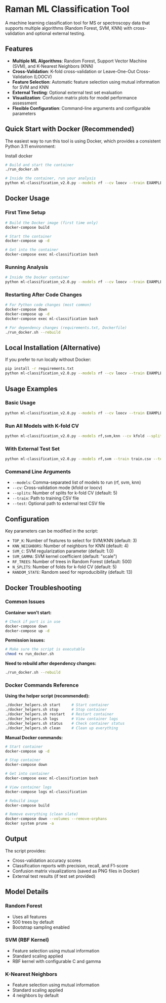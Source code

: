 # Raman ML Classification Tool

A machine learning classification tool for MS or spectroscopy data that supports multiple algorithms (Random Forest, SVM, KNN) with cross-validation and optional external testing.

## Features

- **Multiple ML Algorithms**: Random Forest, Support Vector Machine (SVM), and K-Nearest Neighbors (KNN)
- **Cross-Validation**: K-fold cross-validation or Leave-One-Out Cross-Validation (LOOCV)
- **Feature Selection**: Automatic feature selection using mutual information for SVM and KNN
- **External Testing**: Optional external test set evaluation
- **Visualization**: Confusion matrix plots for model performance assessment
- **Flexible Configuration**: Command-line arguments and configurable parameters

## Quick Start with Docker (Recommended)

The easiest way to run this tool is using Docker, which provides a consistent Python 3.11 environment:

Install docker


```bash
# Build and start the container
./run_docker.sh

# Inside the container, run your analysis
python ml-classification_v2.0.py --models rf --cv loocv --train EXAMPLE_CSV.csv
```

## Docker Usage

### First Time Setup

```bash
# Build the Docker image (first time only)
docker-compose build

# Start the container
docker-compose up -d

# Get into the container
docker-compose exec ml-classification bash
```

### Running Analysis

```bash
# Inside the Docker container
python ml-classification_v2.0.py --models rf --cv loocv --train EXAMPLE_CSV.csv
```

### Restarting After Code Changes

```bash
# For Python code changes (most common)
docker-compose down
docker-compose up -d
docker-compose exec ml-classification bash

# For dependency changes (requirements.txt, Dockerfile)
./run_docker.sh --rebuild
```

## Local Installation (Alternative)

If you prefer to run locally without Docker:

```bash
pip install -r requirements.txt
python ml-classification_v2.0.py --models rf --cv loocv --train EXAMPLE_CSV.csv
```

## Usage Examples

### Basic Usage

```bash
python ml-classification_v2.0.py --models rf --cv loocv --train EXAMPLE_CSV.csv
```

### Run All Models with K-fold CV

```bash
python ml-classification_v2.0.py --models rf,svm,knn --cv kfold --splits 5 --train data.csv
```

### With External Test Set

```bash
python ml-classification_v2.0.py --models rf,svm --train train.csv --test test.csv
```

### Command Line Arguments

- `--models`: Comma-separated list of models to run (rf, svm, knn)
- `--cv`: Cross-validation mode (kfold or loocv)
- `--splits`: Number of splits for k-fold CV (default: 5)
- `--train`: Path to training CSV file
- `--test`: Optional path to external test CSV file

## Configuration

Key parameters can be modified in the script:

- `TOP_K`: Number of features to select for SVM/KNN (default: 3)
- `KNN_NEIGHBORS`: Number of neighbors for KNN (default: 4)
- `SVM_C`: SVM regularization parameter (default: 1.0)
- `SVM_GAMMA`: SVM kernel coefficient (default: "scale")
- `RF_TREES`: Number of trees in Random Forest (default: 500)
- `N_SPLITS`: Number of folds for k-fold CV (default: 5)
- `RANDOM_STATE`: Random seed for reproducibility (default: 13)

## Docker Troubleshooting

### Common Issues

**Container won't start:**
```bash
# Check if port is in use
docker-compose down
docker-compose up -d
```

**Permission issues:**
```bash
# Make sure the script is executable
chmod +x run_docker.sh
```

**Need to rebuild after dependency changes:**
```bash
./run_docker.sh --rebuild
```

### Docker Commands Reference

**Using the helper script (recommended):**
```bash
./docker_helpers.sh start     # Start container
./docker_helpers.sh stop      # Stop container
./docker_helpers.sh restart   # Restart container
./docker_helpers.sh logs      # View container logs
./docker_helpers.sh status    # Check container status
./docker_helpers.sh clean     # Clean up everything
```

**Manual Docker commands:**
```bash
# Start container
docker-compose up -d

# Stop container
docker-compose down

# Get into container
docker-compose exec ml-classification bash

# View container logs
docker-compose logs ml-classification

# Rebuild image
docker-compose build

# Remove everything (clean slate)
docker-compose down --volumes --remove-orphans
docker system prune -a
```

## Output

The script provides:
- Cross-validation accuracy scores
- Classification reports with precision, recall, and F1-score
- Confusion matrix visualizations (saved as PNG files in Docker)
- External test results (if test set provided)

## Model Details

### Random Forest
- Uses all features
- 500 trees by default
- Bootstrap sampling enabled

### SVM (RBF Kernel)
- Feature selection using mutual information
- Standard scaling applied
- RBF kernel with configurable C and gamma

### K-Nearest Neighbors
- Feature selection using mutual information
- Standard scaling applied
- 4 neighbors by default
